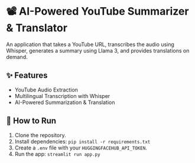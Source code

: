 # 📽️ AI-Powered YouTube Summarizer & Translator

An application that takes a YouTube URL, transcribes the audio using Whisper, generates a summary using Llama 3, and provides translations on demand.

## ✨ Features
- YouTube Audio Extraction
- Multilingual Transcription with Whisper
- AI-Powered Summarization & Translation

## 🚀 How to Run
1. Clone the repository.
2. Install dependencies: `pip install -r requirements.txt`
3. Create a `.env` file with your `HUGGINGFACEHUB_API_TOKEN`.
4. Run the app: `streamlit run app.py`